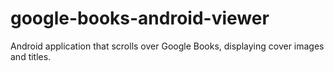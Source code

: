 # google-books-android-viewer
Android application that scrolls over Google Books, displaying cover images and titles.
